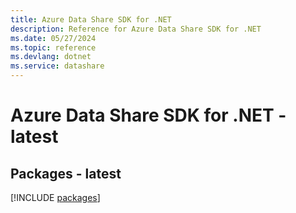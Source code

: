 ```yaml
---
title: Azure Data Share SDK for .NET
description: Reference for Azure Data Share SDK for .NET
ms.date: 05/27/2024
ms.topic: reference
ms.devlang: dotnet
ms.service: datashare
---
```

# Azure Data Share SDK for .NET - latest
## Packages - latest
[!INCLUDE [packages](data-share-index.md)]